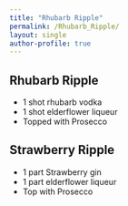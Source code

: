 ```yaml
---
title: "Rhubarb Ripple"
permalink: /Rhubarb_Ripple/
layout: single
author-profile: true
---
```

## Rhubarb Ripple

- 1 shot rhubarb vodka
- 1 shot elderflower liqueur 
- Topped with Prosecco

## Strawberry Ripple

- 1 part Strawberry gin 
- 1 part elderflower liqueur
- Top with Prosecco 
